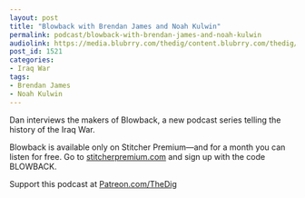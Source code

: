 ```yaml
---
layout: post
title: "Blowback with Brendan James and Noah Kulwin"
permalink: podcast/blowback-with-brendan-james-and-noah-kulwin
audiolink: https://media.blubrry.com/thedig/content.blubrry.com/thedig/The_Dig-EP_253-James-Kulwin.mp3
post_id: 1521
categories: 
- Iraq War
tags: 
- Brendan James
- Noah Kulwin
---
```


Dan interviews the makers of Blowback, a new podcast series telling the history of the Iraq War.

Blowback is available only on Stitcher Premium—and for a month you can listen for free. Go to 
[stitcherpremium.com](https://stitcherpremium.com) and sign up with the code BLOWBACK. 

Support this podcast at 
[Patreon.com/TheDig](https://Patreon.com/TheDig)